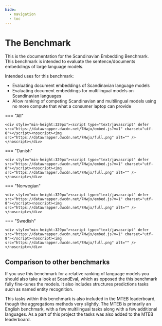 ```yaml
---
hide:
  - navigation
  - toc
---
```


# The Benchmark

This is the documentation for the Scandinavian Embedding Benchmark. This benchmark is intended to evaluate the sentence/documents embeddings of large language models.

Intended uses for this benchmark:

- Evaluating document embeddings of Scandinavian language models
- Evaluating document embeddings for multilingual models on Scandinavian languages
- Allow ranking of competing Scandinavian and multilingual models using no more compute that what a consumer laptop can provide 


=== "All"

    <div style="min-height:329px"><script type="text/javascript" defer src="https://datawrapper.dwcdn.net/7Nwjx/embed.js?v=1" charset="utf-8"></script><noscript><img src="https://datawrapper.dwcdn.net/7Nwjx/full.png" alt="" /></noscript></div>

=== "Danish"

    <div style="min-height:329px"><script type="text/javascript" defer src="https://datawrapper.dwcdn.net/7Nwjx/embed.js?v=1" charset="utf-8"></script><noscript><img src="https://datawrapper.dwcdn.net/7Nwjx/full.png" alt="" /></noscript></div>

=== "Norwegian"

    <div style="min-height:329px"><script type="text/javascript" defer src="https://datawrapper.dwcdn.net/7Nwjx/embed.js?v=1" charset="utf-8"></script><noscript><img src="https://datawrapper.dwcdn.net/7Nwjx/full.png" alt="" /></noscript></div>

=== "Swedish"

    <div style="min-height:329px"><script type="text/javascript" defer src="https://datawrapper.dwcdn.net/7Nwjx/embed.js?v=1" charset="utf-8"></script><noscript><img src="https://datawrapper.dwcdn.net/7Nwjx/full.png" alt="" /></noscript></div>


## Comparison to other benchmarks

If you use this benchmark for a relative ranking of language models you should also take a look at ScandEval, which as opposed the this benchmark fully fine-tunes the models. It also includes structures predictions tasks such as named entity recognition. 

This tasks within this benchmark is also included in the MTEB leaderboard, though the aggregations methods very slightly. The MTEB is primarily an English benchmark, with a few multilingual tasks along with a few additional languages. As a part of this project the tasks was also added to the MTEB leaderboard.

